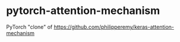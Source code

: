 # pytorch-attention-mechanism
PyTorch "clone" of https://github.com/philipperemy/keras-attention-mechanism
